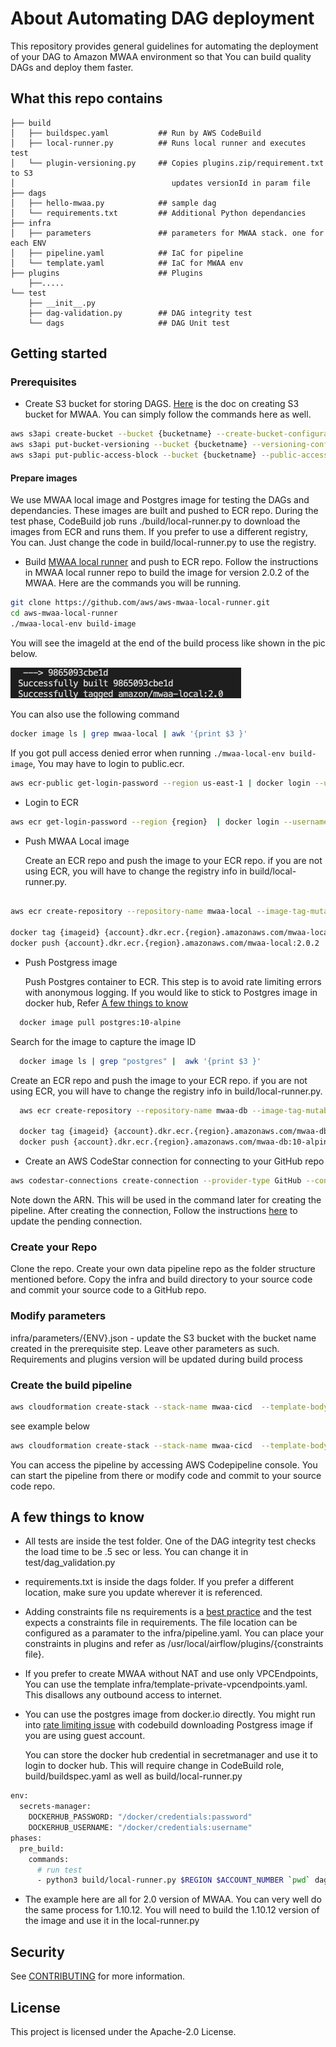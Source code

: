 # About Automating DAG deployment

This repository provides general guidelines for automating the deployment of your DAG to Amazon MWAA environment so that You can build quality DAGs and deploy them faster.

## What this repo contains

```
├── build
│   ├── buildspec.yaml           ## Run by AWS CodeBuild
│   ├── local-runner.py          ## Runs local runner and executes test
│   └── plugin-versioning.py     ## Copies plugins.zip/requirement.txt to S3 
│                                   updates versionId in param file
├── dags
│   ├── hello-mwaa.py            ## sample dag
│   └── requirements.txt         ## Additional Python dependancies
├── infra
│   ├── parameters               ## parameters for MWAA stack. one for each ENV
│   ├── pipeline.yaml            ## IaC for pipeline
│   └── template.yaml            ## IaC for MWAA env
├── plugins                      ## Plugins
    ├──.....    
└── test                      
    ├── __init__.py
    ├── dag-validation.py        ## DAG integrity test
    └── dags                     ## DAG Unit test
```
## Getting started
### Prerequisites

- Create S3 bucket for storing DAGS. [Here](https://docs.aws.amazon.com/mwaa/latest/userguide/mwaa-s3-bucket.html) is the doc on creating S3 bucket for MWAA. You can simply follow the commands here as well.

```bash
aws s3api create-bucket --bucket {bucketname} --create-bucket-configuration LocationConstraint={region}
aws s3api put-bucket-versioning --bucket {bucketname} --versioning-configuration Status=Enabled
aws s3api put-public-access-block --bucket {bucketname} --public-access-block-configuration "BlockPublicAcls=true,IgnorePublicAcls=true,BlockPublicPolicy=true,RestrictPublicBuckets=true"

```

#### Prepare images

We use MWAA local image and Postgres image for testing the DAGs and dependancies. These images are built and pushed to ECR repo. During the test phase, CodeBuild job runs ./build/local-runner.py to download the images from ECR and runs them. If you prefer to use a different registry, You can. Just change the code in build/local-runner.py to use the registry.


- Build [MWAA local runner](https://github.com/aws/aws-mwaa-local-runner) and push to ECR repo. Follow the instructions in MWAA local runner repo to build the image for version 2.0.2 of the MWAA. Here are the commands you will be running.
```bash
git clone https://github.com/aws/aws-mwaa-local-runner.git
cd aws-mwaa-local-runner
./mwaa-local-env build-image
```
You will see the imageId at the end of the build process like shown in the pic below. 

![](./mwaa_imageid.png)


You can also use the following command
```bash
docker image ls | grep mwaa-local | awk '{print $3 }'
```
If you got pull access denied error when running `./mwaa-local-env build-image`, You may have to login to public.ecr.
```bash
aws ecr-public get-login-password --region us-east-1 | docker login --username AWS --password-stdin public.ecr.aws

```
- Login to ECR
```bash
aws ecr get-login-password --region {region}  | docker login --username AWS --password-stdin {account}.dkr.ecr.{region}.amazonaws.com
```
- Push MWAA Local image

  Create an ECR repo and push the image to your ECR repo. if you are not using ECR, you will have to change the registry info in build/local-runner.py. 

```bash

aws ecr create-repository --repository-name mwaa-local --image-tag-mutability MUTABLE --image-scanning-configuration scanOnPush=true

docker tag {imageid} {account}.dkr.ecr.{region}.amazonaws.com/mwaa-local:2.0.2
docker push {account}.dkr.ecr.{region}.amazonaws.com/mwaa-local:2.0.2

```
- Push Postgress image

  Push Postgres container to ECR. This step is to avoid rate limiting errors with anonymous logging. If you would like to stick to Postgres image in docker hub, Refer [A few things to know](#a-few-things-to-know)

```bash
  docker image pull postgres:10-alpine
```
  Search for the image to capture the image ID 
```bash
  docker image ls | grep "postgres" |  awk '{print $3 }'
```
  Create an ECR repo and push the image to your ECR repo. if you are not using ECR, you will have to change the registry info in build/local-runner.py. 

```bash
  aws ecr create-repository --repository-name mwaa-db --image-tag-mutability IMMUTABLE --image-scanning-configuration scanOnPush=true

  docker tag {imageid} {account}.dkr.ecr.{region}.amazonaws.com/mwaa-db:10-alpine
  docker push {account}.dkr.ecr.{region}.amazonaws.com/mwaa-db:10-alpine

```
- Create an AWS CodeStar connection for connecting to your GitHub repo

```bash
aws codestar-connections create-connection --provider-type GitHub --connection-name MWAA-GitHub-connection.
```
Note down the ARN. This will be used in the command later for creating the pipeline.
After creating the connection, Follow the instructions [here](https://docs.aws.amazon.com/dtconsole/latest/userguide/connections-update.html) to update the pending connection.


### Create your Repo

 Clone the repo. Create your own data pipeline repo as the folder structure mentioned before. Copy the infra and build  directory to your source code and commit your source code to a GitHub repo.

### Modify parameters
 infra/parameters/{ENV}.json - update the S3 bucket with the bucket name created in the prerequisite step. Leave other parameters as such. Requirements and plugins version will be updated during build process

### Create the build pipeline

```bash
aws cloudformation create-stack --stack-name mwaa-cicd  --template-body file://infra/pipeline.yaml  --capabilities CAPABILITY_AUTO_EXPAND CAPABILITY_IAM --parameters ParameterKey=CodeRepoName,ParameterValue={CodeRepoName} ParameterKey=MWAASourceBucket,ParameterValue={MWAASourceBucket} ParameterKey=GitHubAccountName,ParameterValue={GitHubAccountName} ParameterKey=CodeStarConnectionArn,ParameterValue={CodeStarConnectionArn} ParameterKey=PYCONSTRAINTS,ParameterValue={ConstraintsFileLocation}

```
see example below
``` bash
aws cloudformation create-stack --stack-name mwaa-cicd  --template-body file://infra/pipeline.yaml  --capabilities CAPABILITY_AUTO_EXPAND CAPABILITY_IAM --parameters ParameterKey=CodeRepoName,ParameterValue=test ParameterKey=MWAASourceBucket,ParameterValue=airflow2.0-us-east-1 ParameterKey=GitHubAccountName,ParameterValue=accountname ParameterKey=CodeStarConnectionArn,ParameterValue=arn:aws:codestar-connections:us-east-1:1234567890:connection/15e9ee86-1082-479a-a9ed-38ca8c680046  ParameterKey=PYCONSTRAINTS,ParameterValue=https://raw.githubusercontent.com/apache/airflow/constraints-2.0.2/constraints-3.7.txt
```

You can access the pipeline by accessing AWS Codepipeline console. You can start the pipeline from there or modify code and commit to your source code repo.


## A few things to know
- All tests are inside the test folder. One of the DAG integrity test checks the load time to be .5 sec or less. You can change it in test/dag_validation.py
- requirements.txt is inside the dags folder. If you prefer a different location, make sure you update wherever it is referenced.
- Adding constraints file ns requirements is a [best practice](https://docs.aws.amazon.com/mwaa/latest/userguide/best-practices-dependencies.html) and the test expects a constraints file in requirements. The file location can be configured as a paramater to the infra/pipeline.yaml. You can place your constraints in plugins and refer as /usr/local/airflow/plugins/{constraints file}.
- If you prefer to create MWAA without NAT and use only VPCEndpoints, You can use the template infra/template-private-vpcendpoints.yaml. This disallows any outbound access to internet.
- You can use the postgres image from docker.io directly. You might run into [rate limiting issue](https://www.docker.com/increase-rate-limits#:~:text=The%20rate%20limits%20of%20100,the%20six%20hour%20window%20elapses.) with codebuild downloading Postgress image if you are using guest account. 

    You can store the docker hub credential in secretmanager and use it to login to docker hub. This will require change in CodeBuild role, build/buildspec.yaml as well as build/local-runner.py
```bash
env:
  secrets-manager:
    DOCKERHUB_PASSWORD: "/docker/credentials:password"
    DOCKERHUB_USERNAME: "/docker/credentials:username"
phases:
  pre_build:
    commands:
      # run test
      - python3 build/local-runner.py $REGION $ACCOUNT_NUMBER `pwd` dags/requirements.txt ${PY_CONSTRAINTS} $DOCKERHUB_USERNAME $DOCKERHUB_USERNAME

```

- The example here are all for 2.0 version of MWAA. You can very well do the same process for 1.10.12. You will  need to build the 1.10.12 version of the image and use it in the local-runner.py

## Security

See [CONTRIBUTING](CONTRIBUTING.md#security-issue-notifications) for more information.

## License

This project is licensed under the Apache-2.0 License.

